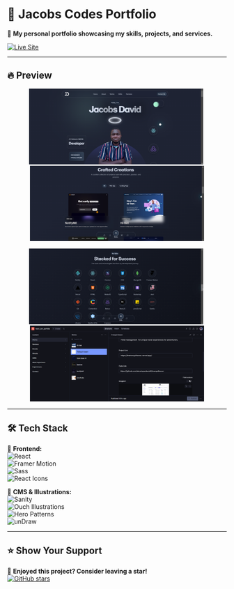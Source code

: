 # 🚀 **Jacobs Codes Portfolio**

🎨 **My personal portfolio showcasing my skills, projects, and services.**

[![Live Site](https://img.shields.io/badge/View_Live_Site-%23007acc?style=for-the-badge&logo=vercel&logoColor=white)](https://jacobscodes.vercel.app/)

---

## 🔥 **Preview**

<p align="center">
  <img src="./resources/hero-prev.png" width="400" />&nbsp;
  <img src="./resources/works-prev.png" width="400" />
</p>
<p align="center">
  <img src="./resources/skills-prev.png" width="400" />&nbsp;
  <img src="./resources/sanity-prev.png" width="400" />
</p>

---

## 🛠 **Tech Stack**

🔹 **Frontend:**  
![React](https://img.shields.io/badge/React-61DAFB?style=for-the-badge&logo=react&logoColor=black)  
![Framer Motion](https://img.shields.io/badge/Framer_Motion-EF476F?style=for-the-badge&logo=framer&logoColor=white)  
![Sass](https://img.shields.io/badge/Sass-CC6699?style=for-the-badge&logo=sass&logoColor=white)  
![React Icons](https://img.shields.io/badge/React_Icons-61DAFB?style=for-the-badge&logo=react&logoColor=black)

🔹 **CMS & Illustrations:**  
![Sanity](https://img.shields.io/badge/Sanity-FF2D20?style=for-the-badge&logo=sanity&logoColor=white)  
![Ouch Illustrations](https://img.shields.io/badge/Ouch_Illustrations-FE7A15?style=for-the-badge&logo=icons8&logoColor=white)  
![Hero Patterns](https://img.shields.io/badge/Hero_Patterns-35495E?style=for-the-badge&logo=css3&logoColor=white)  
![unDraw](https://img.shields.io/badge/unDraw-1E88E5?style=for-the-badge&logo=undraw&logoColor=white)

---

## ⭐ **Show Your Support**

💙 **Enjoyed this project? Consider leaving a star!**  
[![GitHub stars](https://img.shields.io/github/stars/developerdavid2.svg?style=social)](https://github.com/developerdavid2)  
